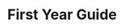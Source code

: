 ---
layout: publication
title: First Year Guide
title-image: city2_left.png
introduction:
    As a first year, it's easy to be overwhelmed - and it's not made any easier by our degree!
    <br><br>
    UNSW has a whole host of different experiences and opportunities, so much so that it can feel super daunting and confusing. If this is how you feel (and even if it's not) - this <b>First Year Guide</b> is for you!
    <br><br>
    Look inside for our top tips for wandering the campus, maximising your freebies, raising your WAM and padding your resum&eacute;!
    <br><br>
document: https://drive.google.com/file/d/1NgbUxAXhRbhQeMJE4GDxs1AC45TbtUS3/preview
---